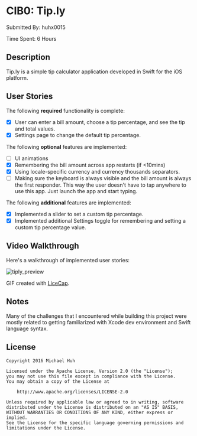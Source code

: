 # CIB0: Tip.ly

Submitted By: huhx0015

Time Spent: 6 Hours

## Description

Tip.ly is a simple tip calculator application developed in Swift for the iOS platform. 

## User Stories

The following **required** functionality is complete:

* [x] User can enter a bill amount, choose a tip percentage, and see the tip and total values.
* [x] Settings page to change the default tip percentage.

The following **optional** features are implemented:
* [ ] UI animations
* [x] Remembering the bill amount across app restarts (if <10mins)
* [x] Using locale-specific currency and currency thousands separators.
* [ ] Making sure the keyboard is always visible and the bill amount is always the first responder. This way the user doesn't have to tap anywhere to use this app. Just launch the app and start typing.

The following **additional** features are implemented:

- [x] Implemented a slider to set a custom tip percentage.
- [x] Implemented additional Settings toggle for remembering and setting a custom tip percentage value.

## Video Walkthrough

Here's a walkthrough of implemented user stories:

![tiply_preview](https://cloud.githubusercontent.com/assets/1645482/17576747/0dd8d7b6-5f2b-11e6-9bbe-e738c711e036.gif)

GIF created with [LiceCap](http://www.cockos.com/licecap/).

## Notes

Many of the challenges that I encountered while building this project were mostly related to getting familiarized with Xcode dev environment and Swift language syntax. 

## License

    Copyright 2016 Michael Huh

    Licensed under the Apache License, Version 2.0 (the "License");
    you may not use this file except in compliance with the License.
    You may obtain a copy of the License at

        http://www.apache.org/licenses/LICENSE-2.0

    Unless required by applicable law or agreed to in writing, software
    distributed under the License is distributed on an "AS IS" BASIS,
    WITHOUT WARRANTIES OR CONDITIONS OF ANY KIND, either express or implied.
    See the License for the specific language governing permissions and
    limitations under the License.